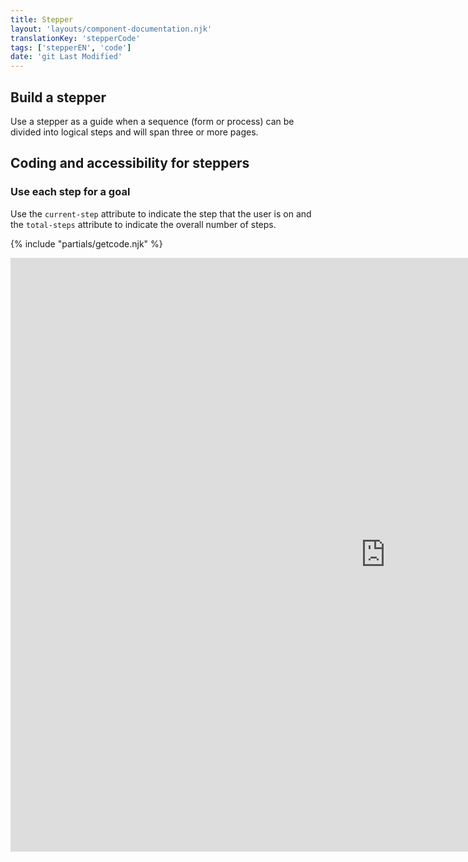 ```yaml
---
title: Stepper
layout: 'layouts/component-documentation.njk'
translationKey: 'stepperCode'
tags: ['stepperEN', 'code']
date: 'git Last Modified'
---
```


## Build a stepper

Use a stepper as a guide when a sequence (form or process) can be divided into logical steps and will span three or more pages.

## Coding and accessibility for steppers

### Use each step for a goal

Use the `current-step` attribute to indicate the step that the user is on and the `total-steps` attribute to indicate the overall number of steps.

{% include "partials/getcode.njk" %}

<iframe
  title="Overview of gcds-stepper properties and events."
  src="https://cds-snc.github.io/gcds-components/iframe.html?viewMode=docs&demo=true&singleStory=true&id=components-stepper--events-properties&lang=en"
  width="1200"
  height="950"
  style="display: block; margin: 0 auto;"
  frameBorder="0"
  allow="clipboard-write"
></iframe>
